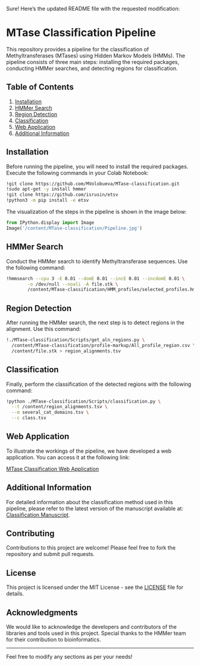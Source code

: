 Sure! Here’s the updated README file with the requested modification:

# MTase Classification Pipeline

This repository provides a pipeline for the classification of Methyltransferases (MTases) using Hidden Markov Models (HMMs). The pipeline consists of three main steps: installing the required packages, conducting HMMer searches, and detecting regions for classification.

## Table of Contents

1. [Installation](#installation)
2. [HMMer Search](#hmmer-search)
3. [Region Detection](#region-detection)
4. [Classification](#classification)
5. [Web Application](#web-application)
6. [Additional Information](#additional-information)

## Installation

Before running the pipeline, you will need to install the required packages. Execute the following commands in your Colab Notebook:

```bash
!git clone https://github.com/MVolobueva/MTase-classification.git
!sudo apt-get -y install hmmer
!git clone https://github.com/isrusin/etsv
!python3 -m pip install -e etsv
```

The visualization of the steps in the pipeline is shown in the image below:

```python
from IPython.display import Image
Image('/content/MTase-classification/Pipeline.jpg')
```

## HMMer Search

Conduct the HMMer search to identify Methyltransferase sequences. Use the following command:

```bash
!hmmsearch --cpu 3 -E 0.01 --domE 0.01 --incE 0.01 --incdomE 0.01 \
        -o /dev/null --noali -A file.stk \
        /content/MTase-classification/HMM_profiles/selected_profiles.hmm /content/MTase-classification/Sample_MTases/MTase_sequences.fasta
```

## Region Detection

After running the HMMer search, the next step is to detect regions in the alignment. Use this command:

```bash
!./MTase-classification/Scripts/get_aln_regions.py \
  /content/MTase-classification/profile-markup/All_profile_region.csv \
  /content/file.stk > region_alignments.tsv
```

## Classification

Finally, perform the classification of the detected regions with the following command:

```bash
!python ./MTase-classification/Scripts/classification.py \
  --t /content/region_alignments.tsv \
  --m several_cat_domains.tsv \
  --c class.tsv
```

## Web Application

To illustrate the workings of the pipeline, we have developed a web application. You can access it at the following link:

[MTase Classification Web Application](https://mtase-pipeline-6g1yfq9ugw8.streamlit.app/)

## Additional Information

For detailed information about the classification method used in this pipeline, please refer to the latest version of the manuscript available at: [Classification Manuscript](https://www.biorxiv.org/content/10.1101/2023.12.13.571470v4.full).

## Contributing

Contributions to this project are welcome! Please feel free to fork the repository and submit pull requests.

## License

This project is licensed under the MIT License - see the [LICENSE](LICENSE) file for details.

## Acknowledgments

We would like to acknowledge the developers and contributors of the libraries and tools used in this project. Special thanks to the HMMer team for their contribution to bioinformatics.

---

Feel free to modify any sections as per your needs!
